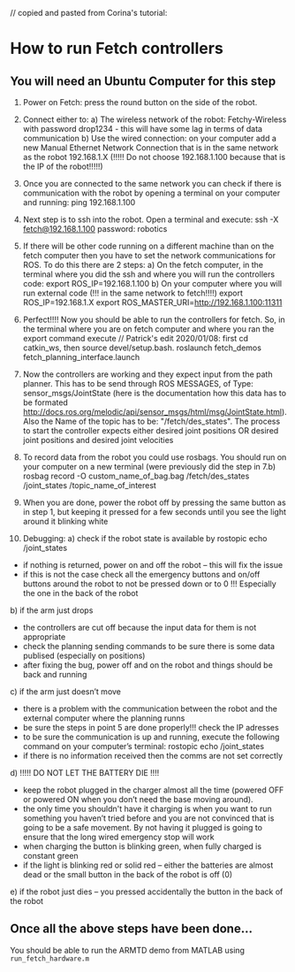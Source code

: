 // copied and pasted from Corina's tutorial:

# How to run Fetch controllers
## You will need an Ubuntu Computer for this step

1. Power on Fetch: press the round button on the side of the robot.


2. Connect either to:
a) The wireless network of the robot: Fetchy-Wireless with password drop1234
       - this will have some lag in terms of data communication
b) Use the wired connection: on your computer add a new Manual Ethernet Network Connection that is in the same network as the robot 192.168.1.X (!!!!! Do not choose 192.168.1.100 because that is the IP of the robot!!!!!)

3. Once you are connected to the same network you can check if there is communication with the robot by opening a terminal on your computer and running:
        ping 192.168.1.100

4. Next step is to ssh into the robot. Open a terminal and execute:
	ssh -X fetch@192.168.1.100
           password: robotics

5. If there will be other code running on a different machine than on the fetch computer then you have to set the network communications for ROS. To do this there are 2 steps:
a) On the fetch computer, in the terminal where you did the ssh and where you will run the controllers code:
            export ROS_IP=192.168.1.100
b) On your computer where you will run external code (!!! in the same network to fetch!!!!)
           export ROS_IP=192.168.1.X
           export ROS_MASTER_URI=http://192.168.1.100:11311

6. Perfect!!!! Now you should be able to run the controllers for fetch. So, in the terminal where you are on fetch computer and where you ran the export command execute
// Patrick's edit 2020/01/08: first cd catkin_ws, then source devel/setup.bash.
	roslaunch fetch_demos fetch_planning_interface.launch

7. Now the controllers are working and they expect input from the path planner. This has to be send through ROS MESSAGES, of Type: sensor_msgs/JointState (here is the documentation how this data has to be formated http://docs.ros.org/melodic/api/sensor_msgs/html/msg/JointState.html). Also the Name of the topic has to be: "/fetch/des_states".
The process to start the controller expects either desired joint positions OR desired joint positions and desired joint velocities


8. To record data from the robot you could use rosbags. You should run on your computer on a new terminal (were previously did the step in 7.b)
    rosbag record -O custom_name_of_bag.bag /fetch/des_states /joint_states /topic_name_of_interest

9. When you are done, power the robot off by pressing the same button as in step 1, but keeping it pressed for a few seconds until you see the light around it blinking white


10. Debugging:
a) check if the robot state is available by
rostopic echo /joint_states
- if nothing is returned, power on and off the robot – this will fix the issue
- if this is not the case check all the emergency buttons and on/off buttons around the robot to not be pressed down or to 0 !!! Especially the one in the back of the robot

b) if the arm just drops
- the controllers are cut off because the input data for them is not appropriate
- check the planning sending commands to be sure there is some data publised (especially on positions)
- after fixing the bug, power off and on the robot and things should be back and running

c) if the arm just doesn’t move
- there is a problem with the communication between the robot and the external computer where the planning runns
- be sure the steps in point 5 are done properly!!! check the IP adresses
- to be sure the communication is up and running, execute the following command on your computer’s terminal:
rostopic echo /joint_states
- if there is no information received then the comms are not set correctly

d) !!!!! DO NOT LET THE BATTERY DIE !!!!
- keep the robot plugged in the charger almost all the time (powered OFF or powered ON when you don’t need the base moving around).
- the only time you shouldn't have it charging is when you want to run something you haven’t tried before and you are not convinced that is going to be a safe movement. By not having it plugged is going to ensure that the long wired emergency stop will work
- when charging the button is blinking green, when fully charged is constant green
- if the light is blinking red or solid red – either the batteries are almost dead or the small button in the back of the robot is off (0)

e) if the robot just dies – you pressed accidentally the button in the back of the robot

## Once all the above steps have been done...
You should be able to run the ARMTD demo from MATLAB using `run_fetch_hardware.m`